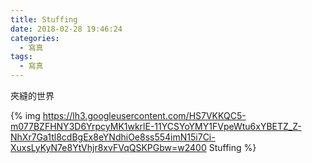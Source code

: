 ```yaml
---
title: Stuffing
date: 2018-02-28 19:46:24
categories:
  - 寫真
tags:
  - 寫真
---
```

夾縫的世界

{% img https://lh3.googleusercontent.com/HS7VKKQC5-m077BZFHNY3D6YrpcyMK1wkrlE-11YCSYoYMY1FVpeWtu6xYBETZ_Z-NhXr7Ga1tl8cdBgEx8eYNdhiOe8ss554imN15i7Ci-XuxsLyKyN7e8YtVhjr8xvFVqQSKPGbw=w2400 Stuffing %}
